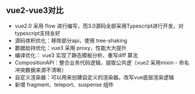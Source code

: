 ## vue2-vue3对比

- vue2.0 采用 flow 进行编写，而3.0源码全部采用Typescript进行开发，对typescript支持友好
- 源码体积优化：移除部分api，使用 tree-shaking
- 数据劫持优化：vue3 采用 proxy，性能大大提升
- 编译优化： vue3 实现了静态模板分析、重写diff 算法
- CompositionAPI：整合业务代码逻辑，提取公共逻（vue2 采用mixin - 命名冲突数据来源不清晰）
- 自定义渲染器：可以用来创建自定义的渲染器。改写vue底层渲染逻辑
- 新增 fragment、teleport、suspense 组件

